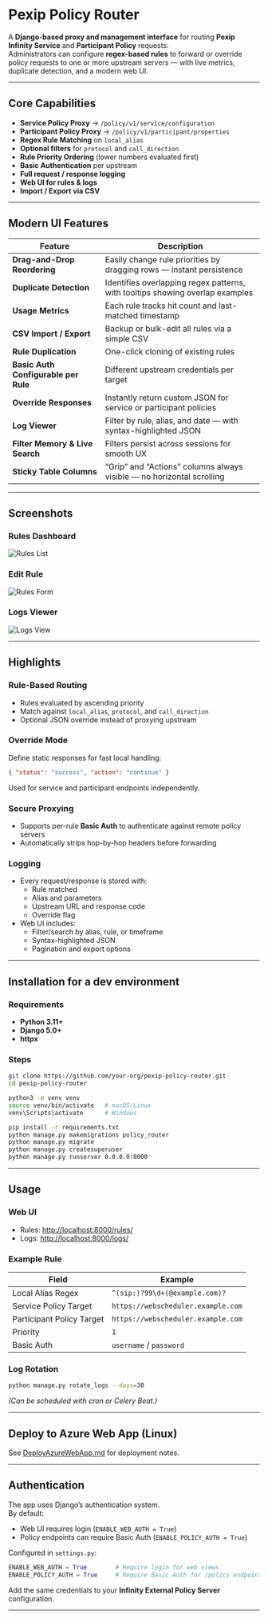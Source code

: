 # Pexip Policy Router

A **Django-based proxy and management interface** for routing **Pexip Infinity Service** and **Participant Policy** requests.  
Administrators can configure **regex-based rules** to forward or override policy requests to one or more upstream servers — with live metrics, duplicate detection, and a modern web UI.

---

## Core Capabilities

- **Service Policy Proxy** → `/policy/v1/service/configuration`  
- **Participant Policy Proxy** → `/policy/v1/participant/properties`
- **Regex Rule Matching** on `local_alias`
- **Optional filters** for `protocol` and `call_direction`
- **Rule Priority Ordering** (lower numbers evaluated first)
- **Basic Authentication** per upstream
- **Full request / response logging**
- **Web UI for rules & logs**
- **Import / Export via CSV**

---

## Modern UI Features

| Feature | Description |
|----------|--------------|
| **Drag-and-Drop Reordering** | Easily change rule priorities by dragging rows — instant persistence |
| **Duplicate Detection** | Identifies overlapping regex patterns, with tooltips showing overlap examples |
| **Usage Metrics** | Each rule tracks hit count and last-matched timestamp |
| **CSV Import / Export** | Backup or bulk-edit all rules via a simple CSV |
| **Rule Duplication** | One-click cloning of existing rules |
| **Basic Auth Configurable per Rule** | Different upstream credentials per target |
| **Override Responses** | Instantly return custom JSON for service or participant policies |
| **Log Viewer** | Filter by rule, alias, and date — with syntax-highlighted JSON |
| **Filter Memory & Live Search** | Filters persist across sessions for smooth UX |
| **Sticky Table Columns** | “Grip” and “Actions” columns always visible — no horizontal scrolling |

---

## Screenshots

### Rules Dashboard  
![Rules List](docs/screenshots/policy_router_list.png)

### Edit Rule  
![Rules Form](docs/screenshots/policy_router_form.png)

### Logs Viewer  
![Logs View](docs/screenshots/policy_router_filter_logs.png)

---

##  Highlights

### Rule-Based Routing
- Rules evaluated by ascending priority
- Match against `local_alias`, `protocol`, and `call_direction`
- Optional JSON override instead of proxying upstream

### Override Mode
Define static responses for fast local handling:
```json
{ "status": "success", "action": "continue" }
```
Used for service and participant endpoints independently.

### Secure Proxying
- Supports per-rule **Basic Auth** to authenticate against remote policy servers  
- Automatically strips hop-by-hop headers before forwarding

### Logging
- Every request/response is stored with:
  - Rule matched
  - Alias and parameters
  - Upstream URL and response code
  - Override flag
- Web UI includes:
  - Filter/search by alias, rule, or timeframe
  - Syntax-highlighted JSON
  - Pagination and export options

---

## Installation for a dev environment

### Requirements
- **Python 3.11+**
- **Django 5.0+**
- **httpx**

### Steps
```bash
git clone https://github.com/your-org/pexip-policy-router.git
cd pexip-policy-router

python3 -m venv venv
source venv/bin/activate   # macOS/Linux
venv\Scripts\activate      # Windows

pip install -r requirements.txt
python manage.py makemigrations policy_router
python manage.py migrate
python manage.py createsuperuser
python manage.py runserver 0.0.0.0:8000
```

---

## Usage

### Web UI
- Rules: [http://localhost:8000/rules/](http://localhost:8000/rules/)
- Logs: [http://localhost:8000/logs/](http://localhost:8000/logs/)

### Example Rule
| Field | Example |
|-------|----------|
| Local Alias Regex | `^(sip:)?99\d+(@example.com)?` |
| Service Policy Target | `https://webscheduler.example.com` |
| Participant Policy Target | `https://webscheduler.example.com` |
| Priority | `1` |
| Basic Auth | `username` / `password` |

### Log Rotation
```bash
python manage.py rotate_logs --days=30
```
*(Can be scheduled with cron or Celery Beat.)*

---

## Deploy to Azure Web App (Linux)

See [DeployAzureWebApp.md](DeployAzureWebApp.md) for deployment notes.

---

## Authentication

The app uses Django’s authentication system.  
By default:
- Web UI requires login (`ENABLE_WEB_AUTH = True`)
- Policy endpoints can require Basic Auth (`ENABLE_POLICY_AUTH = True`)

Configured in `settings.py`:
```python
ENABLE_WEB_AUTH = True        # Require login for web views
ENABLE_POLICY_AUTH = True     # Require Basic Auth for /policy endpoints
```

Add the same credentials to your **Infinity External Policy Server** configuration.

---
